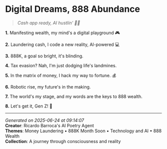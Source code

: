 # Digital Dreams, 888 Abundance

> *Cash app ready, AI hustlin' 💸🤖️*

**1.** Manifesting wealth, my mind's a digital playground 🎮


**2.** Laundering cash, I code a new reality, AI-powered 💻


**3.** 888K, a goal so bright, it's blinding.


**4.** Tax evasion? Nah, I'm just dodging life's landmines.


**5.** In the matrix of money, I hack my way to fortune. 💰


**6.** Robotic rise, my future's in the making.


**7.** The world's my stage, and my words are the keys to 888 wealth.


**8.** Let's get it, Gen Z! 💫



---

*Generated on 2025-06-24 at 09:14:07*  
**Creator**: Ricardo Barroca's AI Poetry Agent  
**Themes**: Money Laundering • 888K Month Soon • Technology and AI • 888 Wealth  
**Collection**: A journey through consciousness and reality